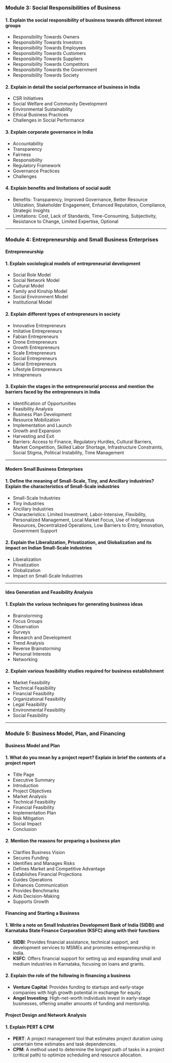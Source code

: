 ### **Module 3: Social Responsibilities of Business**

#### 1. **Explain the social responsibility of business towards different interest groups**

- Responsibility Towards Owners  
- Responsibility Towards Investors  
- Responsibility Towards Employees  
- Responsibility Towards Customers  
- Responsibility Towards Suppliers  
- Responsibility Towards Competitors  
- Responsibility Towards the Government  
- Responsibility Towards Society  

#### 2. **Explain in detail the social performance of business in India**

- CSR Initiatives  
- Social Welfare and Community Development  
- Environmental Sustainability  
- Ethical Business Practices  
- Challenges in Social Performance  

#### 3. **Explain corporate governance in India**

- Accountability  
- Transparency  
- Fairness  
- Responsibility  
- Regulatory Framework  
- Governance Practices  
- Challenges  

#### 4. **Explain benefits and limitations of social audit**

- Benefits: Transparency, Improved Governance, Better Resource Utilization, Stakeholder Engagement, Enhanced Reputation, Compliance, Strategic Insights  
- Limitations: Cost, Lack of Standards, Time-Consuming, Subjectivity, Resistance to Change, Limited Expertise, Optional  

---

### **Module 4: Entrepreneurship and Small Business Enterprises**

#### **Entrepreneurship**

#### 1. **Explain sociological models of entrepreneurial development**

- Social Role Model  
- Social Network Model  
- Cultural Model  
- Family and Kinship Model  
- Social Environment Model  
- Institutional Model  

#### 2. **Explain different types of entrepreneurs in society**

- Innovative Entrepreneurs  
- Imitative Entrepreneurs  
- Fabian Entrepreneurs  
- Drone Entrepreneurs  
- Growth Entrepreneurs  
- Scale Entrepreneurs  
- Social Entrepreneurs  
- Serial Entrepreneurs  
- Lifestyle Entrepreneurs  
- Intrapreneurs  

#### 3. **Explain the stages in the entrepreneurial process and mention the barriers faced by the entrepreneurs in India**

- Identification of Opportunities  
- Feasibility Analysis  
- Business Plan Development  
- Resource Mobilization  
- Implementation and Launch  
- Growth and Expansion  
- Harvesting and Exit  
- Barriers: Access to Finance, Regulatory Hurdles, Cultural Barriers, Market Competition, Skilled Labor Shortage, Infrastructure Constraints, Social Stigma, Political Instability, Time Management  

---

#### **Modern Small Business Enterprises**

#### 1. **Define the meaning of Small-Scale, Tiny, and Ancillary industries? Explain the characteristics of Small-Scale industries**

- Small-Scale Industries  
- Tiny Industries  
- Ancillary Industries  
- Characteristics: Limited Investment, Labor-Intensive, Flexibility, Personalized Management, Local Market Focus, Use of Indigenous Resources, Decentralized Operations, Low Barriers to Entry, Innovation, Government Support  

#### 2. **Explain the Liberalization, Privatization, and Globalization and its impact on Indian Small-Scale industries**

- Liberalization  
- Privatization  
- Globalization  
- Impact on Small-Scale Industries  

---

#### **Idea Generation and Feasibility Analysis**

#### 1. **Explain the various techniques for generating business ideas**

- Brainstorming  
- Focus Groups  
- Observation  
- Surveys  
- Research and Development  
- Trend Analysis  
- Reverse Brainstorming  
- Personal Interests  
- Networking  

#### 2. **Explain various feasibility studies required for business establishment**

- Market Feasibility  
- Technical Feasibility  
- Financial Feasibility  
- Organizational Feasibility  
- Legal Feasibility  
- Environmental Feasibility  
- Social Feasibility  

---

### **Module 5: Business Model, Plan, and Financing**

#### **Business Model and Plan**

#### 1. **What do you mean by a project report? Explain in brief the contents of a project report**

- Title Page  
- Executive Summary  
- Introduction  
- Project Objectives  
- Market Analysis  
- Technical Feasibility  
- Financial Feasibility  
- Implementation Plan  
- Risk Mitigation  
- Social Impact  
- Conclusion  

#### 2. **Mention the reasons for preparing a business plan**

- Clarifies Business Vision  
- Secures Funding  
- Identifies and Manages Risks  
- Defines Market and Competitive Advantage  
- Establishes Financial Projections  
- Guides Operations  
- Enhances Communication  
- Provides Benchmarks  
- Aids Decision-Making  
- Supports Growth  

#### **Financing and Starting a Business**

#### 1. **Write a note on Small Industries Development Bank of India (SIDBI) and Karnataka State Finance Corporation (KSFC) along with their functions**

- **SIDBI**: Provides financial assistance, technical support, and development services to MSMEs and promotes entrepreneurship in India.
- **KSFC**: Offers financial support for setting up and expanding small and medium industries in Karnataka, focusing on loans and grants.

#### 2. **Explain the role of the following in financing a business**

- **Venture Capital**: Provides funding to startups and early-stage companies with high growth potential in exchange for equity.
- **Angel Investing**: High-net-worth individuals invest in early-stage businesses, offering smaller amounts of funding and mentorship.

#### **Project Design and Network Analysis**

#### 1. **Explain PERT & CPM**

- **PERT**: A project management tool that estimates project duration using uncertain time estimates and task dependencies.
- **CPM**: A method used to determine the longest path of tasks in a project (critical path) to optimize scheduling and resource allocation.
